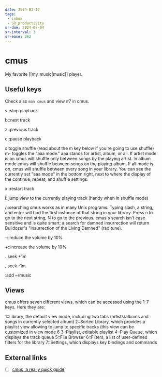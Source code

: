```yaml
---
date: 2024-03-17
tags:
 - inbox
 - SR_productivity
sr-due: 2024-07-04
sr-interval: 3
sr-ease: 262
---
```


# cmus

My favorite [[my_music|music]] player.

## Useful keys

Check also `man cmus` and view #7 in cmus.

v::stop playback

b::next track

z::previous track

c::pause playback

s
&#10;
toggle shuffle (read about the m key below if you're going to use shuffle)
m- toggles the "aaa mode." aaa stands for artist, album, or all. If artist mode
is on cmus will shuffle only between songs by the playing artist. In album mode
cmus will shuffle between songs on the playing album. If all mode is on, cmus
will shuffle between every song in your library. You can see the currently set
"aaa mode" in the bottom right, next to where the display of the continue,
repeat, and shuffle settings.

x::restart track

i::jump view to the currently playing track (handy when in shuffle mode)

/::searching cmus works as in many Unix programs. Typing slash, a string, and enter will find the first instance of that string in your library. Press n to go to the next string, N to go to the previous. cmus's search isn't case sensitive and is quite smart; a search for damned insurrection will return Bulldozer's "Insurrection of the Living Damned" (rad tune).

-::reduce the volume by 10%

+::increase the volume by 10%

. seek +1m

, seek -1m

:add ~/music

## Views

cmus offers seven different views, which can be accessed using the 1-7 keys.
Here they are:

1::Library, the default view mode, including two tabs (artists/albums and songs in currently selected album)
2::Sorted Library, which provides a playlist view allowing to jump to specific tracks (this view can be customized in view mode 6
3::Playlist, editable playlist
4::Play Queue, which displays the track queue
5::File Browser
6::Filters, a list of user-defined filters for the library
7::Settings, which displays key bindings and commands

## External links

- [ ] [cmus, a really quick guide](https://www.increasinglyadequate.com/cmus.html)

